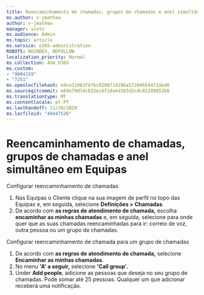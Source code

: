 ```yaml
---
title: Reencaminhamento de chamadas, grupos de chamadas e anel simultâneo em Equipas
ms.author: v-jmathew
author: v-jmathew
manager: scotv
ms.audience: Admin
ms.topic: article
ms.service: o365-administration
ROBOTS: NOINDEX, NOFOLLOW
localization_priority: Normal
ms.collection: Adm_O365
ms.custom:
- "9004159"
- "7251"
ms.openlocfilehash: e9ce11063f47bc8208714186a572846544f3abd0
ms.sourcegitcommit: e69e79d7dc632ec6f1da4d303d2cdc81249852b8
ms.translationtype: MT
ms.contentlocale: pt-PT
ms.lasthandoff: 11/20/2020
ms.locfileid: "49447526"
---
```

# <a name="call-forwarding-call-groups-and-simultaneous-ring-in-teams"></a>Reencaminhamento de chamadas, grupos de chamadas e anel simultâneo em Equipas

Configurar reencaminhamento de chamadas

1. Nas Equipas o Cliente clique na sua imagem de perfil no topo das Equipas e, em seguida, selecione **Definições > Chamadas**.
2. De acordo com **as regras de atendimento de chamada,** escolha **encaminhar as minhas chamadas** e, em seguida, selecione para onde quer que as suas chamadas reencaminhadas para ir: correio de voz, outra pessoa ou um grupo de chamadas.

Configurar reencaminhamento de chamada para um grupo de chamadas

1. De acordo com **as regras de atendimento de chamada,** selecione **Encaminhar as minhas chamadas**.
2. No menu **'A' a seguir,** selecione **'Call group'.**
3. Under **Add people**, adicione as pessoas que deseja no seu grupo de chamadas. Pode somar até 25 pessoas. Qualquer um que adicionar receberá uma notificação.
